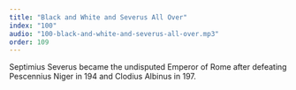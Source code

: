 ```yaml
---
title: "Black and White and Severus All Over"
index: "100"
audio: "100-black-and-white-and-severus-all-over.mp3"
order: 109
---
```




Septimius Severus became the undisputed Emperor of Rome after defeating Pescennius Niger in 194 and Clodius Albinus in 197\.
